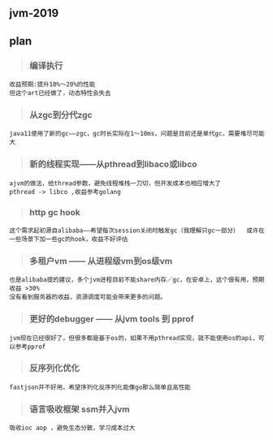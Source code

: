 ## jvm-2019





## plan







> ### 编译执行
```
收益预期:提升10%～20%的性能
但这个art已经做了，动态特性会失去
```

> ### 从zgc到分代zgc
```
java11使用了新的gc——zgc，gc时长实际在1～10ms，问题是目前还是单代gc，需要堆尽可能大
```

> ### 新的线程实现——从pthread到libaco或libco
```
ajvm的做法，给thread参数，避免线程堆栈一刀切，但开发成本也相应增大了
pthread -> libco ,收益参考golang
```

> ### http gc hook 
```
这个需求起初源自alibaba——希望每次session关闭时触发gc（我理解只gc一部分）  或许在一些场景下加一些gc的hook，收益不好评估
```

> ### 多租户vm —— 从进程级vm到os级vm
```
也是alibaba提的建议，多个jvm进程目前不能share内存／gc，在安卓上，这个很有用，预期收益 >30%
没有看到服务器的收益，资源调度可能会带来更多的问题。
```

> ### 更好的debugger —— 从jvm tools 到 pprof
```
jvm现在已经很好了，但很多都是基于os的，如果不用pthread实现，就不能使用os的api，可以参考pprof
```

> ### 反序列化优化
```
fastjson并不好用，希望序列化反序列化能像go那么简单且高性能
```

> ### 语言吸收框架 ssm并入jvm
```
吸收ioc aop ，避免生态分散，学习成本过大
```




